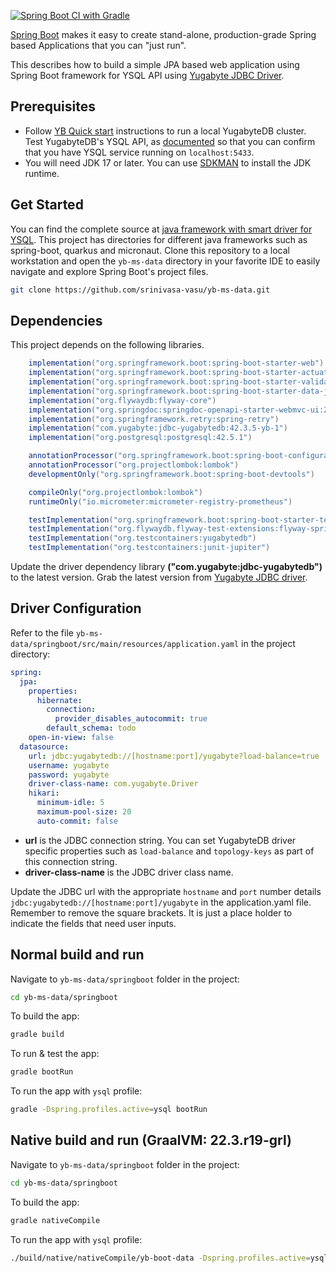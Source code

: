 [![Spring Boot CI with Gradle](https://github.com/srinivasa-vasu/yb-ms-data/actions/workflows/gradle-boot.yml/badge.svg?branch=main)](https://github.com/srinivasa-vasu/yb-ms-data/actions/workflows/gradle-boot.yml)

[Spring Boot](https://spring.io/projects/spring-boot) makes it easy to create stand-alone, production-grade Spring based Applications that you can "just run".

This describes how to build a simple JPA based web application using Spring Boot framework for YSQL API using [Yugabyte JDBC Driver](https://docs.yugabyte.com/latest/integrations/jdbc-driver/).

## Prerequisites

- Follow [YB Quick start](https://docs.yugabyte.com/latest/quick-start/) instructions to run a local YugabyteDB cluster. Test YugabyteDB's YSQL API, as [documented](../../quick-start/explore/ysql/) so that you can confirm that you have YSQL service running on `localhost:5433`.
- You will need JDK 17 or later. You can use [SDKMAN](https://sdkman.io/install) to install the JDK runtime.

## Get Started

You can find the complete source at [java framework with smart driver for YSQL](https://github.com/yugabyte/yb-ms-data.git). This project has directories for different java frameworks such as spring-boot, quarkus and micronaut. Clone this repository to a local workstation and open the `yb-ms-data` directory in your favorite IDE to easily navigate and explore Spring Boot's project files.

```sh
git clone https://github.com/srinivasa-vasu/yb-ms-data.git
```

## Dependencies

This project depends on the following libraries.
```gradle
    implementation("org.springframework.boot:spring-boot-starter-web")
    implementation("org.springframework.boot:spring-boot-starter-actuator")
    implementation("org.springframework.boot:spring-boot-starter-validation")
    implementation("org.springframework.boot:spring-boot-starter-data-jpa")
    implementation("org.flywaydb:flyway-core")
    implementation("org.springdoc:springdoc-openapi-starter-webmvc-ui:2.0.2")
    implementation("org.springframework.retry:spring-retry")
    implementation("com.yugabyte:jdbc-yugabytedb:42.3.5-yb-1")
    implementation("org.postgresql:postgresql:42.5.1")

    annotationProcessor("org.springframework.boot:spring-boot-configuration-processor")
    annotationProcessor("org.projectlombok:lombok")
    developmentOnly("org.springframework.boot:spring-boot-devtools")

    compileOnly("org.projectlombok:lombok")
    runtimeOnly("io.micrometer:micrometer-registry-prometheus")

    testImplementation("org.springframework.boot:spring-boot-starter-test")
    testImplementation("org.flywaydb.flyway-test-extensions:flyway-spring-test:7.0.0")
    testImplementation("org.testcontainers:yugabytedb")
    testImplementation("org.testcontainers:junit-jupiter")
```
Update the driver dependency library **("com.yugabyte:jdbc-yugabytedb")** to the latest version. Grab the latest version from [Yugabyte JDBC driver](https://docs.yugabyte.com/latest/integrations/jdbc-driver/).

## Driver Configuration

Refer to the file `yb-ms-data/springboot/src/main/resources/application.yaml` in the project directory:

```yml
spring:
  jpa:
    properties:
      hibernate:
        connection:
          provider_disables_autocommit: true
        default_schema: todo
    open-in-view: false
  datasource:
    url: jdbc:yugabytedb://[hostname:port]/yugabyte?load-balance=true
    username: yugabyte
    password: yugabyte
    driver-class-name: com.yugabyte.Driver
    hikari:
      minimum-idle: 5
      maximum-pool-size: 20
      auto-commit: false
```

- **url** is the JDBC connection string. You can set YugabyteDB driver specific properties such as `load-balance` and `topology-keys` as part of this connection string.
- **driver-class-name** is the JDBC driver class name.

Update the JDBC url with the appropriate `hostname` and `port` number details `jdbc:yugabytedb://[hostname:port]/yugabyte` in the application.yaml file. Remember to remove the square brackets. It is just a place holder to indicate the fields that need user inputs.

## Normal build and run

Navigate to `yb-ms-data/springboot` folder in the project:

```sh
cd yb-ms-data/springboot
```

To build the app:

```sh
gradle build
```

To run & test the app:

```sh
gradle bootRun
```

To run the app with `ysql` profile:

```sh
gradle -Dspring.profiles.active=ysql bootRun
```

## Native build and run (GraalVM: 22.3.r19-grl)

Navigate to `yb-ms-data/springboot` folder in the project:

```sh
cd yb-ms-data/springboot
```

To build the app:

```sh
gradle nativeCompile
```

To run the app with `ysql` profile:

```sh
./build/native/nativeCompile/yb-boot-data -Dspring.profiles.active=ysql
```
